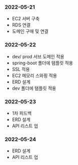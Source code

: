 ### 2022-05-21
- EC2 서버 구축
- RDS 연결
- 도메인 구매 및 연결

### 2022-05-22
- dev/ prod 서브 도메인 적용
- spring-boot 폴더에 탬플릿 적용
- SSL 적용
- EC2 메모리 스와핑 적용
- ERD 설계
- dev 폴더에 탬플릿 적용

### 2022-05-23
- 1차 피드백
- ERD 설계
- API 리스트 업

### 2022-05-24
- ERD 설계
- API 리스트 업  
